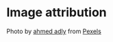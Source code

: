 # Image attribution
Photo by [ahmed adly](https://www.pexels.com/@ahmedadly?utm_content=attributionCopyText&utm_medium=referral&utm_source=pexels) from [Pexels](https://www.pexels.com/photo/grayscale-photography-of-human-skull-1270184/?utm_content=attributionCopyText&utm_medium=referral&utm_source=pexels)